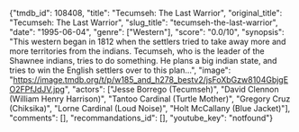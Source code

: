 {"tmdb_id": 108408, "title": "Tecumseh: The Last Warrior", "original_title": "Tecumseh: The Last Warrior", "slug_title": "tecumseh-the-last-warrior", "date": "1995-06-04", "genre": ["Western"], "score": "0.0/10", "synopsis": "This western began in 1812 when the settlers tried to take away more and more territories from the indians. Tecumseh, who is the leader of the Shawnee indians, tries to do something. He plans a big indian state, and tries to win the English settlers over to this plan...", "image": "https://image.tmdb.org/t/p/w185_and_h278_bestv2/jsFoXbGzw8104GbjgEO2FPfJdJV.jpg", "actors": ["Jesse Borrego (Tecumseh)", "David Clennon (William Henry Harrison)", "Tantoo Cardinal (Turtle Mother)", "Gregory Cruz (Chiksika)", "Lorne Cardinal (Loud Noise)", "Holt McCallany (Blue Jacket)"], "comments": [], "recommandations_id": [], "youtube_key": "notfound"}